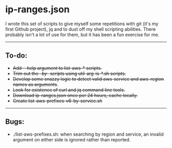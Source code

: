 # ip-ranges.json

I wrote this set of scripts to give myself some repetitions with git (it's my first Github project), jq and to dust off my shell scripting abilities. There probably isn't a lot of use for them, but it has been a fun exercise for me.

----
## To-do:
* ~~Add --help argument to list-aws-* scripts.~~
* ~~Trim out the *-by-* scripts using util-arg-is-*.sh scripts.~~
* ~~Develop some snazzy logic to detect valid aws-service and aws-region names as arguments~~.
* ~~Look for existence of curl and jq command line tools.~~
* ~~Download ip-ranges.json once per 24 hours, cache locally.~~
* ~~Create list-aws-prefixes-v6-by-service.sh~~

----
## Bugs:
* ./list-aws-prefixes.sh: when searching by region and service, an invalid argument on either side is ignored rather than reported.
